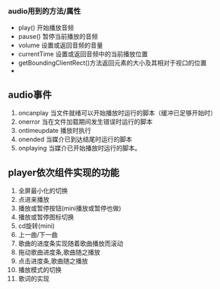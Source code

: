 ### audio用到的方法/属性
- play() 开始播放音频
- pause()	暂停当前播放的音频
- volume 设置或返回音频的音量
- currentTime 设置或返回音频中的当前播放位置
- getBoundingClientRect()方法返回元素的大小及其相对于视口的位置
- 

## audio事件
1. oncanplay 当文件就绪可以开始播放时运行的脚本（缓冲已足够开始时）
2. onerror 当在文件加载期间发生错误时运行的脚本
3. ontimeupdate 播放时执行
4. onended 当媒介已到达结尾时运行的脚本
5. onplaying	当媒介已开始播放时运行的脚本。

## player依次组件实现的功能
1. 全屏最小化的切换
2. 点进来播放
3. 播放或暂停按钮(mini播放或暂停也做)
4. 播放或暂停图标切换
5. cd旋转(mini)
6. 上一曲/下一曲
7. 歌曲的进度条实现随着歌曲播放而滚动
8. 拖动歌曲进度条,歌曲随之播放 
9. 点击进度条,歌曲随之播放
10. 播放模式的切换
11. 歌词的实现